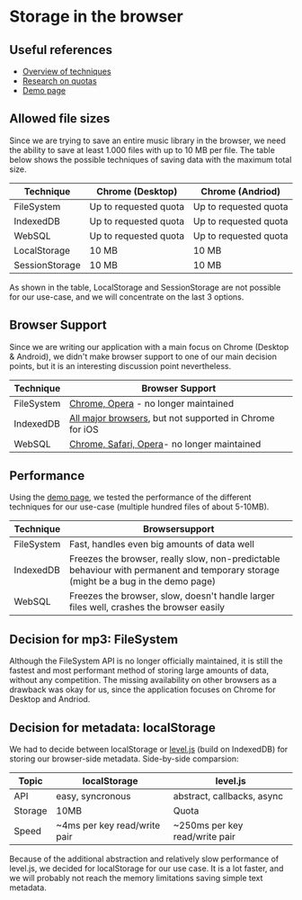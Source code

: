 # Storage in the browser

## Useful references

- [Overview of techniques](http://www.html5rocks.com/en/tutorials/offline/storage/)
- [Research on quotas](http://www.html5rocks.com/en/tutorials/offline/quota-research/)
- [Demo page](http://demo.agektmr.com/storage/)

## Allowed file sizes

Since we are trying to save an entire music library in the browser, we need the ability to save at least 1.000 files with up to 10 MB per file. The table below shows the possible techniques of saving data with the maximum total size.

Technique       | Chrome (Desktop)      | Chrome (Andriod)
--------------- | --------------------- | ---------------------
FileSystem      | Up to requested quota | Up to requested quota
IndexedDB       | Up to requested quota | Up to requested quota
WebSQL          | Up to requested quota | Up to requested quota
LocalStorage    | 10 MB                 | 10 MB
SessionStorage  | 10 MB                 | 10 MB

As shown in the table, LocalStorage and SessionStorage are not possible for our use-case, and we will concentrate on the last 3 options.

## Browser Support

Since we are writing our application with a main focus on Chrome (Desktop & Android), we didn't make browser support to one of our main decision points, but it is an interesting discussion point nevertheless. 

Technique       | Browser Support
--------------- | ---------------------
FileSystem      | [Chrome, Opera](http://caniuse.com/#search=FileSystem) - no longer maintained
IndexedDB       | [All major browsers](http://caniuse.com/#search=IndexedDB), but not supported in Chrome for iOS
WebSQL          | [Chrome, Safari, Opera](http://caniuse.com/#search=WebSQL)- no longer maintained

## Performance

Using the [demo page](http://demo.agektmr.com/storage/), we tested the performance of the different techniques for our use-case (multiple hundred files of about 5-10MB).

Technique       | Browsersupport
--------------- | ---------------------
FileSystem      | Fast, handles even big amounts of data well
IndexedDB       | Freezes the browser, really slow, non-predictable behaviour with permanent and temporary storage (might be a bug in the demo page) 
WebSQL          | Freezes the browser, slow, doesn't handle larger files well, crashes the browser easily

## Decision for mp3: FileSystem

Although the FileSystem API is no longer officially maintained, it is still the fastest and most performant method of storing large amounts of data, without any competition. The missing availability on other browsers as a drawback was okay for us, since the application focuses on Chrome for Desktop and Andriod.

## Decision for metadata: localStorage

We had to decide between localStorage or [level.js](https://github.com/Level/level-browserify) (build on IndexedDB) for storing our browser-side metadata. Side-by-side comparsion:

Topic | localStorage | level.js
------|--------------|-------------
API | easy, syncronous | abstract, callbacks, async
Storage | 10MB | Quota
Speed | ~4ms per key read/write pair | ~250ms per key read/write pair

Because of the additional abstraction and relatively slow performance of level.js, we decided for localStorage for our use case. It is a lot faster, and we will probably not reach the memory limitations saving simple text metadata.
